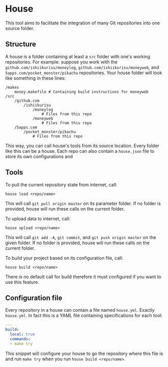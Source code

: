 # House

This tool aims to facilitate the integration of many Git repositories into one
source folder.

## Structure ##

A house is a folder containing at least a `src` folder with one's working
repositories. For example: suppose you work with the
`github.com/ishiikurisu/moneylog`, `github.com/ishiikurisu/moneyweb`, and
`5apps.com/pocket_monster/pikachu` repositories. Your house folder will look
like something in these lines:

```
/makes
    money.makefile # Containing build instructions for moneyweb
/src
    /github.com
        /ishiikurisu
            /moneylog
                # Files from this repo
            /moneyweb
                # Files from this repo
    /5apps.com
        /pocket_monster/pikachu
            # Files from this repo
```

This way, you can call house's tools from its source location. Every folder
like this can be a house. Each repo can also contain a `house.json` file to
store its own configurations and

## Tools ##

To pull the current repository state from internet, call:
```
house load <repo/name>
```
This will call `git pull origin master` on its parameter folder. If no folder
is provided, house will run these calls on the current folder.

To upload data to internet, call:
```
house upload <repo/name>
```
This will call `git add -A`, `git commit`, and `git push origin master` on the
given folder. If no folder is provided, house will run these calls on the
current folder.

To build your project based on its configuration file, call:
```
house build <repo/name>
```
There is no default call for build therefore it must configured if you want to
use this feature.

## Configuration file ##

Every repository in a house can contain a file named `house.yml`. Exactly
`house.yml`. In fact this is a YAML file containing specifications for each
tool:

``` yaml
---
build:
  local: true
  commands:
  - make try
```

This snippet will configure your house to go the repository where this file is
and run `make try` when you run `house build <repo/name>`.
